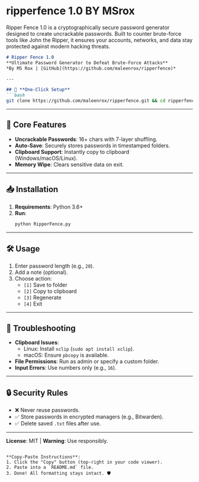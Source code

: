 # ripperfence 1.0 BY MSrox
Ripper Fence 1.0 is a cryptographically secure password generator designed to create uncrackable passwords. Built to counter brute-force tools like John the Ripper, it ensures your accounts, networks, and data stay protected against modern hacking threats.

```markdown
# Ripper Fence 1.0  
**Ultimate Password Generator to Defeat Brute-Force Attacks**  
*By MS Rox | [GitHub](https://github.com/maleenrox/ripperfence)*  

---

## 🚀 **One-Click Setup**  
```bash
git clone https://github.com/maleenrox/ripperfence.git && cd ripperfence && python RipperFence.py
```

---

## 🔑 **Core Features**  
- **Uncrackable Passwords**: 16+ chars with 7-layer shuffling.  
- **Auto-Save**: Securely stores passwords in timestamped folders.  
- **Clipboard Support**: Instantly copy to clipboard (Windows/macOS/Linux).  
- **Memory Wipe**: Clears sensitive data on exit.  

---

## 📥 **Installation**  
1. **Requirements**: Python 3.6+  
2. **Run**:  
   ```bash
   python RipperFence.py
   ```

---

## 🛠️ **Usage**  
1. Enter password length (e.g., `20`).  
2. Add a note (optional).  
3. Choose action:  
   - `[1]` Save to folder  
   - `[2]` Copy to clipboard  
   - `[3]` Regenerate  
   - `[4]` Exit  

---

## 🚨 **Troubleshooting**  
- **Clipboard Issues**:  
  - Linux: Install `xclip` (`sudo apt install xclip`).  
  - macOS: Ensure `pbcopy` is available.  
- **File Permissions**: Run as admin or specify a custom folder.  
- **Input Errors**: Use numbers only (e.g., `16`).  

---

## 🔒 **Security Rules**  
- ❌ Never reuse passwords.  
- ✅ Store passwords in encrypted managers (e.g., Bitwarden).  
- ✅ Delete saved `.txt` files after use.  

---

**License**: MIT | **Warning**: Use responsibly.  
```  

**Copy-Paste Instructions**:  
1. Click the "Copy" button (top-right in your code viewer).  
2. Paste into a `README.md` file.  
3. Done! All formatting stays intact. 🛡️
